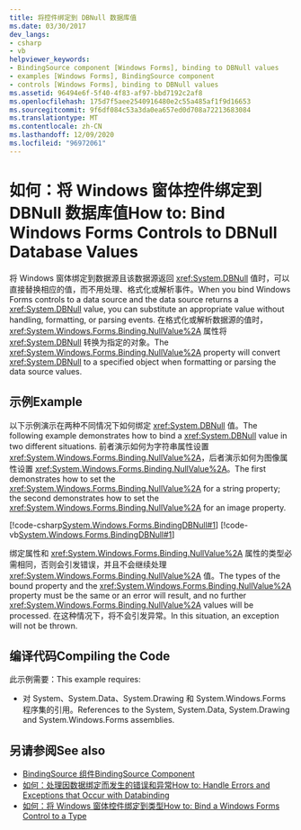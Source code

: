 ```yaml
---
title: 将控件绑定到 DBNull 数据库值
ms.date: 03/30/2017
dev_langs:
- csharp
- vb
helpviewer_keywords:
- BindingSource component [Windows Forms], binding to DBNull values
- examples [Windows Forms], BindingSource component
- controls [Windows Forms], binding to DBNull values
ms.assetid: 96494e6f-5f40-4f83-af97-bbd7192c2af8
ms.openlocfilehash: 175d7f5aee2540916480e2c55a485af1f9d16653
ms.sourcegitcommit: 9f6df084c53a3da0ea657ed0d708a72213683084
ms.translationtype: MT
ms.contentlocale: zh-CN
ms.lasthandoff: 12/09/2020
ms.locfileid: "96972061"
---
```

# <a name="how-to-bind-windows-forms-controls-to-dbnull-database-values"></a><span data-ttu-id="0e2f1-102">如何：将 Windows 窗体控件绑定到 DBNull 数据库值</span><span class="sxs-lookup"><span data-stu-id="0e2f1-102">How to: Bind Windows Forms Controls to DBNull Database Values</span></span>
<span data-ttu-id="0e2f1-103">将 Windows 窗体绑定到数据源且该数据源返回 <xref:System.DBNull> 值时，可以直接替换相应的值，而不用处理、格式化或解析事件。</span><span class="sxs-lookup"><span data-stu-id="0e2f1-103">When you bind Windows Forms controls to a data source and the data source returns a <xref:System.DBNull> value, you can substitute an appropriate value without handling, formatting, or parsing events.</span></span> <span data-ttu-id="0e2f1-104">在格式化或解析数据源的值时，<xref:System.Windows.Forms.Binding.NullValue%2A> 属性将 <xref:System.DBNull> 转换为指定的对象。</span><span class="sxs-lookup"><span data-stu-id="0e2f1-104">The <xref:System.Windows.Forms.Binding.NullValue%2A> property will convert <xref:System.DBNull> to a specified object when formatting or parsing the data source values.</span></span>  
  
## <a name="example"></a><span data-ttu-id="0e2f1-105">示例</span><span class="sxs-lookup"><span data-stu-id="0e2f1-105">Example</span></span>  
 <span data-ttu-id="0e2f1-106">以下示例演示在两种不同情况下如何绑定 <xref:System.DBNull> 值。</span><span class="sxs-lookup"><span data-stu-id="0e2f1-106">The following example demonstrates how to bind a <xref:System.DBNull> value in two different situations.</span></span> <span data-ttu-id="0e2f1-107">前者演示如何为字符串属性设置 <xref:System.Windows.Forms.Binding.NullValue%2A>，后者演示如何为图像属性设置 <xref:System.Windows.Forms.Binding.NullValue%2A>。</span><span class="sxs-lookup"><span data-stu-id="0e2f1-107">The first demonstrates how to set the <xref:System.Windows.Forms.Binding.NullValue%2A> for a string property; the second demonstrates how to set the <xref:System.Windows.Forms.Binding.NullValue%2A> for an image property.</span></span>  
  
 [!code-csharp[System.Windows.Forms.BindingDBNull#1](~/samples/snippets/csharp/VS_Snippets_Winforms/System.Windows.Forms.BindingDBNull/CS/form1.cs#1)]
 [!code-vb[System.Windows.Forms.BindingDBNull#1](~/samples/snippets/visualbasic/VS_Snippets_Winforms/System.Windows.Forms.BindingDBNull/VB/form1.vb#1)]  
  
 <span data-ttu-id="0e2f1-108">绑定属性和 <xref:System.Windows.Forms.Binding.NullValue%2A> 属性的类型必需相同，否则会引发错误，并且不会继续处理 <xref:System.Windows.Forms.Binding.NullValue%2A> 值。</span><span class="sxs-lookup"><span data-stu-id="0e2f1-108">The types of the bound property and the <xref:System.Windows.Forms.Binding.NullValue%2A> property must be the same or an error will result, and no further <xref:System.Windows.Forms.Binding.NullValue%2A> values will be processed.</span></span> <span data-ttu-id="0e2f1-109">在这种情况下，将不会引发异常。</span><span class="sxs-lookup"><span data-stu-id="0e2f1-109">In this situation, an exception will not be thrown.</span></span>  
  
## <a name="compiling-the-code"></a><span data-ttu-id="0e2f1-110">编译代码</span><span class="sxs-lookup"><span data-stu-id="0e2f1-110">Compiling the Code</span></span>  
 <span data-ttu-id="0e2f1-111">此示例需要：</span><span class="sxs-lookup"><span data-stu-id="0e2f1-111">This example requires:</span></span>  
  
- <span data-ttu-id="0e2f1-112">对 System、System.Data、System.Drawing 和 System.Windows.Forms 程序集的引用。</span><span class="sxs-lookup"><span data-stu-id="0e2f1-112">References to the System, System.Data, System.Drawing and System.Windows.Forms assemblies.</span></span>  
  
## <a name="see-also"></a><span data-ttu-id="0e2f1-113">另请参阅</span><span class="sxs-lookup"><span data-stu-id="0e2f1-113">See also</span></span>

- [<span data-ttu-id="0e2f1-114">BindingSource 组件</span><span class="sxs-lookup"><span data-stu-id="0e2f1-114">BindingSource Component</span></span>](bindingsource-component.md)
- [<span data-ttu-id="0e2f1-115">如何：处理因数据绑定而发生的错误和异常</span><span class="sxs-lookup"><span data-stu-id="0e2f1-115">How to: Handle Errors and Exceptions that Occur with Databinding</span></span>](how-to-handle-errors-and-exceptions-that-occur-with-databinding.md)
- [<span data-ttu-id="0e2f1-116">如何：将 Windows 窗体控件绑定到类型</span><span class="sxs-lookup"><span data-stu-id="0e2f1-116">How to: Bind a Windows Forms Control to a Type</span></span>](how-to-bind-a-windows-forms-control-to-a-type.md)
